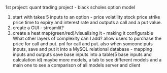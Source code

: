 
1st project: quant trading project - black scholes option model
1. start with takes 5 inputs to an option - price volatility stock price strike price time to expiry and interest rate and outputs a call and a put value.
2. create a GUI - streamlit?
3. create a heat map(green/red)/visualising it - making it configurable
What other layers of complexity can I add?
allow users to purchase the price for call and put. pnl for call and put.
also when someone puts inputs, save and put it into a MySQL relational database - mapping inputs and outputs
save base inputs into a table(5 base inputs and calculation id)
maybe more models, a tab to see different models and a main one to see a comparison of all models
server and client 
